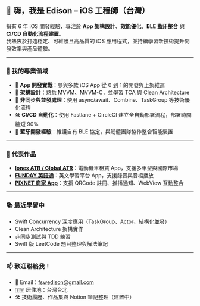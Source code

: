 ## 👋 嗨，我是 Edison – iOS 工程師（台灣）

擁有 6 年 iOS 開發經驗，專注於 **App 架構設計**、**效能優化**、**BLE 藍牙整合** 與 **CI/CD 自動化流程建置**。  
我熱衷於打造穩定、可維護且高品質的 iOS 應用程式，並持續學習新技術提升開發效率與產品體驗。

---

### 🚀 我的專業領域

- 📱 **App 開發實戰**：參與多款 iOS App 從 0 到 1 的開發與上架維運  
- 🔧 **架構設計**：熟悉 MVVM、MVVM-C，並學習 TCA 與 Clean Architecture  
- 🔄 **非同步與並發處理**：使用 async/await、Combine、TaskGroup 等技術優化流程  
- 🛠 **CI/CD 自動化**：使用 Fastlane + CircleCI 建立全自動部署流程，部署時間縮短 90%  
- 📡 **藍牙開發經驗**：維護自有 BLE 協定，與韌體團隊協作整合智能裝置

---

### 📱 代表作品

- [**Ionex ATR / Global ATR**](https://apps.apple.com/tw/app/ionexatr/id1475220534)：電動機車租賃 App，支援多車型與國際市場
- [**FUNDAY 英語通**](https://apps.apple.com/tw/app/funday%E8%8B%B1%E8%AA%9E%E9%80%9A/id1476363900)：英文學習平台 App，支援錄音與音檔播放
- [**PIXNET 商家 App**](https://apps.apple.com/tw/app/%E7%97%9E%E5%AE%A2%E9%82%A6-%E5%8F%B0%E7%81%A3%E4%BA%BA%E7%9A%84%E4%BA%92%E5%8B%95%E7%94%9F%E6%B4%BB%E7%99%BE%E7%A7%91/id1381323733)：支援 QRCode 註冊、推播通知、WebView 互動整合

---

### 📚 最近學習中

- Swift Concurrency 深度應用（TaskGroup、Actor、結構化並發）
- Clean Architecture 架構實作
- 非同步測試與 TDD 練習
- Swift 版 LeetCode 題目整理與解法筆記

---

### 📫 歡迎聯絡我！

- 📧 Email：fswedison@gmail.com  
- 🇹🇼 居住地：台灣台北  
- 🛠 技術履歷、作品集與 Notion 筆記整理（建置中）
